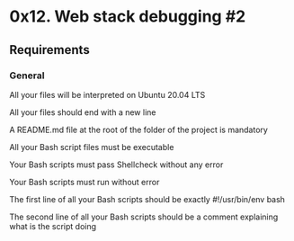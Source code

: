 # 0x12. Web stack debugging #2
## Requirements
### General
All your files will be interpreted on Ubuntu 20.04 LTS

All your files should end with a new line

A README.md file at the root of the folder of the project is mandatory

All your Bash script files must be executable

Your Bash scripts must pass Shellcheck without any error

Your Bash scripts must run without error

The first line of all your Bash scripts should be exactly #!/usr/bin/env bash

The second line of all your Bash scripts should be a comment explaining what is the script doing